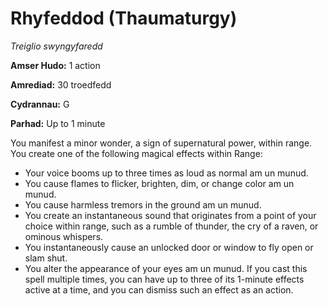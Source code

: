 # Rhyfeddod (Thaumaturgy)

*Treiglio swyngyfaredd*

**Amser Hudo:** 1 action

**Amrediad:** 30 troedfedd

**Cydrannau:** G

**Parhad:** Up to 1 minute

You manifest a minor wonder, a sign of supernatural power, within range. You create one of the following magical effects within Range:

- Your voice booms up to three times as loud as normal am un munud.
- You cause flames to flicker, brighten, dim, or change color am un munud.
- You cause harmless tremors in the ground am un munud.
- You create an instantaneous sound that originates from a point of your choice within range, such as a rumble of thunder, the cry of a raven, or ominous whispers.
- You instantaneously cause an unlocked door or window to fly open or slam shut.
- You alter the appearance of your eyes am un munud. If you cast this spell multiple times, you can have up to three of its 1-minute effects active at a time, and you can dismiss such an effect as an action.